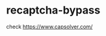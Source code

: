 # recaptcha-bypass
check https://www.capsolver.com/ 



















                                                                                                                                                                